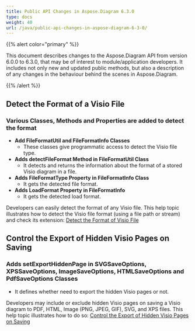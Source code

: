 ```yaml
---
title: Public API Changes in Aspose.Diagram 6.3.0
type: docs
weight: 40
url: /java/public-api-changes-in-aspose-diagram-6-3-0/
---
```


{{% alert color="primary" %}} 

This document describes changes to the Aspose.Diagram API from version 6.0.0 to 6.3.0, that may be of interest to module/application developers. It includes not only new and updated public methods, but also a description of any changes in the behaviour behind the scenes in Aspose.Diagram. 

{{% /alert %}} 
## **Detect the Format of a Visio File**
### **Various Classes, Methods and Properties are added to detect the format**
- **Add FileFormatUtil and FileFormatInfo Classes** 
  - These classes give programmatic access to detect the Visio file type.
- **Adds detectFileFormat Method in FileFormatUtil Class** 
  - It detects and returns the information about the format of a stored Visio diagram in a file.
- **Adds FileFormatType Property in FileFormatInfo Class** 
  - It gets the detected file format.
- **Adds LoadFormat Property in FileFormatInfo** 
  - It gets the detected load format.

Developers can easily detect the format of any Visio file. This help topic illustrates how to detect the Visio file format (using a file path or stream) and check its extension: [Detect the Format of Visio File](/diagram/java/introduction/#Introduction-DetecttheFormatofVisioFile)
## **Control the Export of Hidden Visio Pages on Saving**
### **Adds setExportHiddenPage in SVGSaveOptions, XPSSaveOptions, ImageSaveOptions, HTMLSaveOptions and PdfSaveOptions Classes**
- It defines whether need to export the hidden Visio pages or not.

Developers may include or exclude hidden Visio pages on saving a Visio diagram to PDF, HTML, Image (PNG, JPEG, GIF), SVG, and XPS files. This help topic illustrates how to do so: [Control the Export of Hidden Visio Pages on Saving](/diagram/java/set-orientation-and-control-the-export-of-hidden-visio-pages-on-saving/#control-the-export-of-hidden-visio-pages-on-saving)
